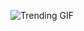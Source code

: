 ![Trending GIF](https://media0.giphy.com/media/v1.Y2lkPThiYjIxNzcyOHoweW1pZG9peWlxcTdianR0YTR5dXp0cG56N2VzNXNtdHR0bGU5ciZlcD12MV9naWZzX3NlYXJjaCZjdD1n/xUPGcEliCc7bETyfO8/giphy.gif)
